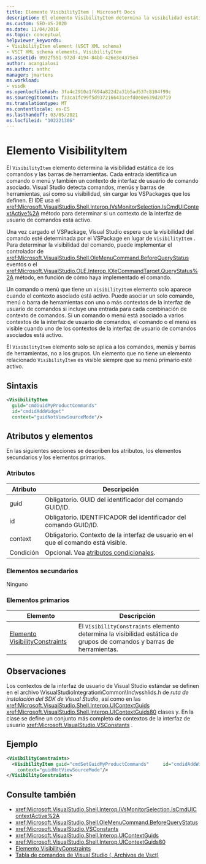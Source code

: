 ```yaml
---
title: Elemento VisibilityItem | Microsoft Docs
description: El elemento VisibilityItem determina la visibilidad estática de los comandos y las barras de herramientas. Las entradas identifican un comando o menú, y un contexto de interfaz de usuario de comando asociado.
ms.custom: SEO-VS-2020
ms.date: 11/04/2016
ms.topic: conceptual
helpviewer_keywords:
- VisibilityItem element (VSCT XML schema)
- VSCT XML schema elements, VisibilityItem
ms.assetid: 0932f551-972d-4194-84bb-426e3e4375e4
author: acangialosi
ms.author: anthc
manager: jmartens
ms.workload:
- vssdk
ms.openlocfilehash: 3fa4c2910a1f694a822d2a31b5ad537c8104f99c
ms.sourcegitcommit: f33ca1fc99f5d9372166431cefd0e0e639d20719
ms.translationtype: MT
ms.contentlocale: es-ES
ms.lasthandoff: 03/05/2021
ms.locfileid: "102221306"
---
```

# <a name="visibilityitem-element"></a>Elemento VisibilityItem
El `VisibilityItem` elemento determina la visibilidad estática de los comandos y las barras de herramientas. Cada entrada identifica un comando o menú y también un contexto de interfaz de usuario de comando asociado. Visual Studio detecta comandos, menús y barras de herramientas, así como su visibilidad, sin cargar los VSPackages que los definen. El IDE usa el <xref:Microsoft.VisualStudio.Shell.Interop.IVsMonitorSelection.IsCmdUIContextActive%2A> método para determinar si un contexto de la interfaz de usuario de comandos está activo.

 Una vez cargado el VSPackage, Visual Studio espera que la visibilidad del comando esté determinada por el VSPackage en lugar de `VisibilityItem` . Para determinar la visibilidad del comando, puede implementar el controlador de <xref:Microsoft.VisualStudio.Shell.OleMenuCommand.BeforeQueryStatus> eventos o el <xref:Microsoft.VisualStudio.OLE.Interop.IOleCommandTarget.QueryStatus%2A> método, en función de cómo haya implementado el comando.

 Un comando o menú que tiene un `VisibilityItem` elemento solo aparece cuando el contexto asociado está activo. Puede asociar un solo comando, menú o barra de herramientas con uno o más contextos de la interfaz de usuario de comandos si incluye una entrada para cada combinación de contexto de comandos. Si un comando o menú está asociado a varios contextos de la interfaz de usuario de comandos, el comando o el menú es visible cuando uno de los contextos de la interfaz de usuario de comandos asociados está activo.

 El `VisibilityItem` elemento solo se aplica a los comandos, menús y barras de herramientas, no a los grupos. Un elemento que no tiene un elemento relacionado `VisibilityItem` es visible siempre que su menú primario esté activo.

## <a name="syntax"></a>Sintaxis

```xml
<VisibilityItem
  guid="cmdGuidMyProductCommands"
  id="cmdidAddWidget"
  context="guidNotViewSourceMode"/>
```

## <a name="attributes-and-elements"></a>Atributos y elementos
 En las siguientes secciones se describen los atributos, los elementos secundarios y los elementos primarios.

### <a name="attributes"></a>Atributos

|Atributo|Descripción|
|---------------|-----------------|
|guid|Obligatorio. GUID del identificador del comando GUID/ID.|
|id|Obligatorio. IDENTIFICADOR del identificador del comando GUID/ID.|
|context|Obligatorio. Contexto de la interfaz de usuario en el que el comando está visible.|
|Condición|Opcional. Vea [atributos condicionales](../extensibility/vsct-xml-schema-conditional-attributes.md).|

### <a name="child-elements"></a>Elementos secundarios
 Ninguno

### <a name="parent-elements"></a>Elementos primarios

|Elemento|Descripción|
|-------------|-----------------|
|[Elemento VisibilityConstraints](../extensibility/visibilityconstraints-element.md)|El `VisibilityConstraints` elemento determina la visibilidad estática de grupos de comandos y barras de herramientas.|

## <a name="remarks"></a>Observaciones
 Los contextos de la interfaz de usuario de Visual Studio estándar se definen en el archivo \VisualStudioIntegration\Common\Inc\vsshlids.h de *ruta de instalación del SDK de Visual Studio*, así como en las <xref:Microsoft.VisualStudio.Shell.Interop.UIContextGuids> <xref:Microsoft.VisualStudio.Shell.Interop.UIContextGuids80> clases y. En la clase se define un conjunto más completo de contextos de la interfaz de usuario <xref:Microsoft.VisualStudio.VSConstants> .

## <a name="example"></a>Ejemplo

```xml
<VisibilityConstraints>
  <VisibilityItem guid="cmdSetGuidMyProductCommands"     id="cmdidAddWidget"
    context="guidNotViewSourceMode"/>
</VisibilityConstraints>
```

## <a name="see-also"></a>Consulte también
- <xref:Microsoft.VisualStudio.Shell.Interop.IVsMonitorSelection.IsCmdUIContextActive%2A>
- <xref:Microsoft.VisualStudio.Shell.OleMenuCommand.BeforeQueryStatus>
- <xref:Microsoft.VisualStudio.VSConstants>
- <xref:Microsoft.VisualStudio.Shell.Interop.UIContextGuids>
- <xref:Microsoft.VisualStudio.Shell.Interop.UIContextGuids80>
- [Elemento VisibilityConstraints](../extensibility/visibilityconstraints-element.md)
- [Tabla de comandos de Visual Studio (. Archivos de Vsct)](../extensibility/internals/visual-studio-command-table-dot-vsct-files.md)
